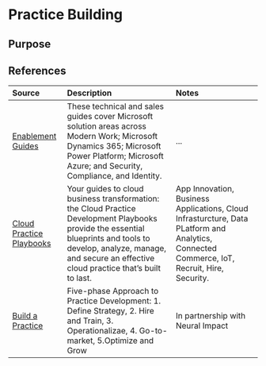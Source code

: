 # Practice Building

## Purpose



## References


Source | Description | Notes
:----- | :-----  | :-----
[Enablement Guides](http://aka.ms/enablementguides)| These technical and sales guides cover Microsoft solution areas across Modern Work; Microsoft Dynamics 365; Microsoft Power Platform; Microsoft Azure; and Security, Compliance, and Identity. | ...
[Cloud Practice Playbooks](https://partner.microsoft.com/en-US/campaigns/cloud-practice-playbooks)| Your guides to cloud business transformation: the Cloud Practice Development Playbooks provide the essential blueprints and tools to develop, analyze, manage, and secure an effective cloud practice that’s built to last.|App Innovation, Business Applications, Cloud Infrasturcture, Data PLatform and Analytics, Connected Commerce, IoT, Recruit, Hire, Security.
[Build a Practice](https://partner.microsoft.com/en-US/solutions/build-a-practice)| Five-phase Approach to Practice Development: 1. Define Strategy, 2. Hire and Train, 3. Operationalizae, 4. Go-to-market, 5.Optimize and Grow| In partnership with Neural Impact

